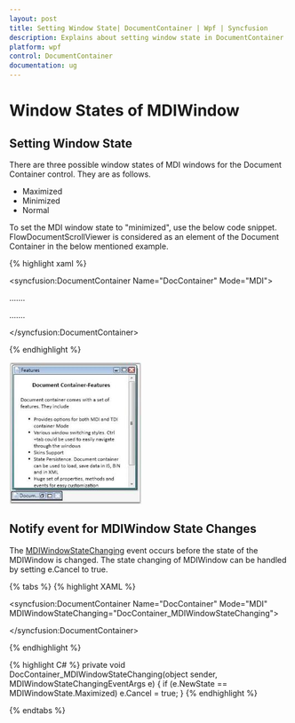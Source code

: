 ```yaml
---
layout: post
title: Setting Window State| DocumentContainer | Wpf | Syncfusion
description: Explains about setting window state in DocumentContainer
platform: wpf
control: DocumentContainer
documentation: ug
---
```

# Window States of MDIWindow

## Setting Window State

There are three possible window states of MDI windows for the Document Container control. They are as follows.

* Maximized
* Minimized
* Normal

To set the MDI window state to "minimized", use the below code snippet. FlowDocumentScrollViewer is considered as an element of the Document Container in the below mentioned example.



{% highlight xaml %}


<!-- Adding Document Container -->

<syncfusion:DocumentContainer Name="DocContainer" Mode="MDI">

<FlowDocumentScrollViewer syncfusion:DocumentContainer.MDIWindowState="Minimized" >

</FlowDocumentScrollViewer>

…....

…....

</syncfusion:DocumentContainer>

{% endhighlight %}

![Displays maximized MDI window](Setting-Window-State_images/Setting-Window-State_img1.jpeg)


## Notify event for MDIWindow State Changes

The [MDIWindowStateChanging](https://help.syncfusion.com/cr/cref_files/wpf/Syncfusion.Tools.Wpf~Syncfusion.Windows.Tools.Controls.DocumentContainer~MDIWindowStateChanging_EV.html) event occurs before the state of the MDIWindow is changed. The state changing of MDIWindow can be handled by setting e.Cancel to true.

{% tabs %}
{% highlight XAML %}

<syncfusion:DocumentContainer Name="DocContainer" Mode="MDI" MDIWindowStateChanging="DocContainer_MDIWindowStateChanging">

<FlowDocumentScrollViewer syncfusion:DocumentContainer.Header="Window1" >

</FlowDocumentScrollViewer>
<FlowDocumentScrollViewer syncfusion:DocumentContainer.Header="Window2" >

</FlowDocumentScrollViewer>

</syncfusion:DocumentContainer>

{% endhighlight %}

{% highlight C# %}
 private void DocContainer_MDIWindowStateChanging(object sender, MDIWindowStateChangingEventArgs e)
        {
            if (e.NewState == MDIWindowState.Maximized)
                e.Cancel = true;
        }
{% endhighlight %}

{% endtabs %}
